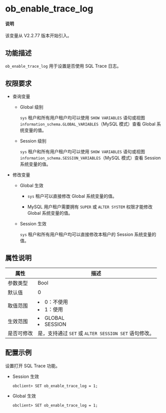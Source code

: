 # ob_enable_trace_log

<main id="notice" type='explain'>
  <h4>说明</h4>
  <p>该变量从 V2.2.77 版本开始引入。</p>
</main>

## 功能描述

`ob_enable_trace_log` 用于设置是否使用 SQL Trace 日志。

## 权限要求

* 查询变量

  * Global 级别

    `sys` 租户和所有用户租户均可以使用 `SHOW VARIABLES` 语句或视图 `information_schema.GLOBAL_VARIABLES`（MySQL 模式）查看 Global 系统变量的值。

  * Session 级别

    `sys` 租户和所有用户租户均可以使用 `SHOW VARIABLES` 语句或视图 `information_schema.SESSION_VARIABLES`（MySQL 模式）查看 Session 系统变量的值。

* 修改变量

  * Global 生效

    * `sys` 租户可以直接修改 Global 系统变量的值。

    * MySQL 用户租户需要拥有 `SUPER` 或 `ALTER SYSTEM` 权限才能修改 Global 系统变量的值。

  * Session 生效

    `sys` 租户和所有用户租户均可以直接修改本租户的 Session 系统变量的值。

## 属性说明

| **属性**   |      **描述**    |
|------------|--------------------|
| 参数类型    | Bool                                                                                                       |
| 默认值      | 0                                                                                                          |
| 取值范围    | <li> 0：不使用</li>   <li> 1：使用</li>        |
| 生效范围    | <li> GLOBAL</li>   <li> SESSION</li>    |
| 是否可修改  | 是，支持通过 `SET` 或 `ALTER SESSION SET` 语句修改。|

## 配置示例

设置打开 SQL Trace 功能。

* Session 生效

  ```shell
  obclient> SET ob_enable_trace_log = 1;
  ```

* Global 生效

  ```shell
  obclient> SET ob_enable_trace_log = 1;
  ```
